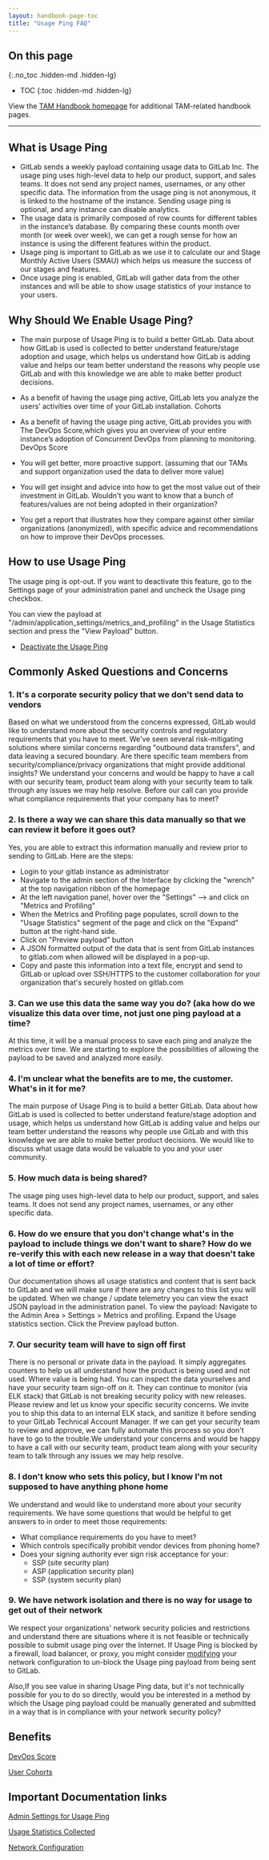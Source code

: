 ```yaml
---
layout: handbook-page-toc
title: "Usage Ping FAQ"
---
```


## On this page
{:.no_toc .hidden-md .hidden-lg}

- TOC
{:toc .hidden-md .hidden-lg}

View the [TAM Handbook homepage](/handbook/customer-success/tam/) for additional TAM-related handbook pages.

----

## What is Usage Ping

- GitLab sends a weekly payload containing usage data to GitLab Inc. The usage ping uses high-level data to help our product, support, and sales teams. It does not send any project names, usernames, or any other specific data. The information from the usage ping is not anonymous, it is linked to the hostname of the instance. Sending usage ping is optional, and any instance can disable analytics.
- The usage data is primarily composed of row counts for different tables in the instance’s database. By comparing these counts month over month (or week over week), we can get a rough sense for how an instance is using the different features within the product.
- Usage ping is important to GitLab as we use it to calculate our and Stage Monthly Active Users (SMAU) which helps us measure the success of our stages and features.
- Once usage ping is enabled, GitLab will gather data from the other instances and will be able to show usage statistics of your instance to your users.

## Why Should We Enable Usage Ping?

- The main purpose of Usage Ping is to build a better GitLab. Data about how GitLab is used is collected to better  understand feature/stage adoption and usage, which helps us understand how GitLab is adding value and helps our team better understand the reasons why people use GitLab and with this knowledge we are able to make better product decisions.

- As a benefit of having the usage ping active, GitLab lets you analyze the users’ activities over time of your GitLab installation.
Cohorts
- As a benefit of having the usage ping active, GitLab provides you with The DevOps Score,which gives you an overview of your entire instance’s adoption of Concurrent DevOps from planning to monitoring.
DevOps Score
- You will get better, more proactive support. (assuming that our TAMs and support organization used the data to deliver more value)
- You will get insight and advice into how to get the most value out of their investment in GitLab. Wouldn't you want to know that a bunch of features/values are not being adopted in their organization?
- You get a report that illustrates how they compare against other similar organizations (anonymized), with specific advice and recommendations on how to improve their DevOps processes.

## How to use Usage Ping

The usage ping is opt-out. If you want to deactivate this feature, go to the Settings page of your administration panel and uncheck the Usage ping checkbox.

You can view the payload at "/admin/application_settings/metrics_and_profiling" in the Usage Statistics section and press the "View Payload" button.

- [Deactivate the Usage Ping](https://docs.gitlab.com/ee/user/admin_area/settings/usage_statistics.html#usage-ping-core-only)

## Commonly Asked Questions and Concerns

### 1. It's a corporate security policy that we don't send data to vendors

Based on what we understood from the concerns expressed, GitLab would like to understand more about the security controls and regulatory requirements that you have to meet. We've seen several risk-mitigating solutions where similar concerns regarding "outbound data transfers", and data leaving a secured boundary. Are there specific team members from security/compliance/privacy organizations that might provide additional insights? We understand your concerns and would be happy to have a call with our security team, product team along with your security team to talk through any issues we may help resolve. Before our call can you provide what compliance requirements that your company has to meet?  

### 2. Is there a way we can share this data manually so that we can review it before it goes out?

Yes, you are able to extract this information manually and review prior to sending to GitLab.  Here are the steps:

- Login to your gitlab instance as administrator
- Navigate to the admin section of the Interface by clicking the "wrench" at the top navigation ribbon of the homepage
- At the left navigation panel, hover over the "Settings" --> and click on "Metrics and Profiling"
- When the Metrics and Profiling page populates, scroll down to the "Usage Statistics" segment of the page and click on the "Expand" button at the right-hand side.
- Click on "Preview payload" button
- A JSON formatted output of the data that is sent from GitLab instances to gitlab.com when allowed will be displayed in a pop-up.
- Copy and paste this information into a text file, encrypt and send to GitLab or upload over SSH/HTTPS to the customer collaboration for your organization that's securely hosted on gitlab.com

### 3. Can we use this data the same way you do? (aka how do we visualize this data over time, not just one ping payload at a time?

At this time, it will be a manual process to save each ping and analyze the metrics over time. We are starting to explore the possibilities of allowing the payload to be saved and analyzed more easily.

### 4. I'm unclear what the benefits are to me, the customer.  What's in it for me?

The main purpose of Usage Ping is to build a better GitLab. Data about how GitLab is used is collected to better  understand feature/stage adoption and usage, which helps us understand how GitLab is adding value and helps our team better understand the reasons why people use GitLab and with this knowledge we are able to make better product decisions. We would like to discuss what usage data would be valuable to you and your user community.

### 5. How much data is being shared?

The usage ping uses high-level data to help our product, support, and sales teams. It does not send any project names, usernames, or any other specific data.

### 6. How do we ensure that you don't change what's in the payload to include things we don't want to share? How do we re-verify this with each new release in a way that doesn't take a lot of time or effort?

Our documentation shows all usage statistics and content that is sent back to GitLab and we will make sure if there are any changes to this list you will be updated.  When we change / update telemetry you can view the exact JSON payload in the administration panel. To view the payload: Navigate to the Admin Area > Settings > Metrics and profiling. Expand the Usage statistics section. Click the Preview payload button.

### 7. Our security team will have to sign off first

There is no personal or private data in the payload. It simply aggregates counters to help us all understand how the product is being used and not used. Where value is being had. You can inspect the data yourselves and have your security team sign-off on it. They can continue to monitor (via ELK stack) that GitLab is not breaking security policy with new releases. Please review and let us know your specific security concerns. We invite you to ship this data to an internal ELK stack, and sanitize it before sending to your GitLab Technical Account Manager. If we can get your security team to review and approve, we can fully automate this process so you don't have to go to the trouble.We understand your concerns and would be happy to have a call with our security team, product team along with your security team to talk through any issues we may help resolve.

### 8. I don't know who sets this policy, but I know I'm not supposed to have anything phone home

We understand and would like to understand more about your security requirements.  We have some questions that would be helpful to get answers to in order to meet those requirements:

- What compliance requirements do you have to meet?
- Which controls specifically prohibit vendor devices from phoning home?
- Does your signing authority ever sign risk acceptance for your:
  - SSP (site security plan)
  - ASP (application security plan)
  - SSP (system security plan)

### 9. We have network isolation and there is no way for usage to get out of their network

We respect your organizations' network security policies and restrictions and understand there are situations where it is not feasible or technically possible to submit usage ping over the Internet. If Usage Ping is blocked by a firewall, load balancer, or proxy, you might consider [modifying](https://docs.gitlab.com/ee/user/admin_area/settings/usage_statistics.html#network-configuration) your network configuration to un-block the Usage ping payload from being sent to GitLab.

Also,If you see value in sharing Usage Ping data, but it's not technically possible for you to do so directly, would you be interested in a method by which the Usage ping payload could be manually generated and submitted in a way that is in compliance with your network security policy?

## Benefits

[DevOps Score](https://docs.gitlab.com/ee/user/instance_statistics/dev_ops_score.html#devops-score)

[User Cohorts](https://docs.gitlab.com/ee/user/instance_statistics/user_cohorts.html)

## Important Documentation links

[Admin Settings for Usage Ping](https://docs.gitlab.com/ee/user/admin_area/settings/usage_statistics.html#usage-ping-core-only)

[Usage Statistics Collected](https://docs.gitlab.com/ee/user/admin_area/settings/usage_statistics.html#usage-statistics-collected)

[Network Configuration](https://docs.gitlab.com/ee/user/admin_area/settings/usage_statistics.html#network-configuration)

